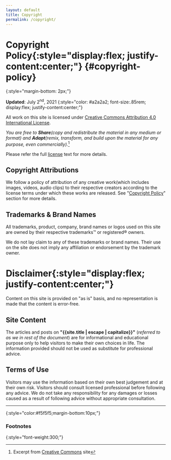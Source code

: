 ```yaml
---
layout: default
title: Copyright
permalink: /copyright/
---
```

# **Copyright Policy**{:style="display:flex; justify-content:center;"}  {#copyright-policy} 
{:style="margin-bottom: 2px;"}

**Updated**: July 2<sup>nd</sup>, 2021 
{:style="color: #a2a2a2; font-size:.85rem; display:flex; justify-content:center;"}

All work on this site is licensed under [Creative Commons Attribution 4.0 International License](http://creativecommons.org/licenses/by/4.0/).  
   
*You are free to **Share**(copy and redistribute the material in any medium or format) and **Adapt**(remix, transform, and build upon the material for any purpose, even commercially).*[^1] 

Please refer the full [license](https://creativecommons.org/licenses/by/4.0/legalcode) text for more details.

[^1]: Excerpt from [Creative Commons](http://creativecommons.org/licenses/by/4.0/) site

## Copyright Attributions
We follow a policy of attribution of any creative work(which includes images, videos, audio clips) to their respective creators according to the license terms under which these works are released. See "[Copyright Policy](#copyright-policy)" section for more details.

## Trademarks & Brand Names
All trademarks, product, company, brand names or logos used on this site are owned by their respective trademarks&trade; or registered&reg; owners.  
  
We do not lay claim to any of these trademarks or brand names. Their use on the site does not imply any affiliation or endorsement by the trademark owner.

# **Disclaimer**{:style="display:flex; justify-content:center;"}
Content on this site is provided on "as is" basis, and no representation is made that the content is error-free. 

## Site Content
The articles and posts on **"{{site.title | escape | capitalize}}"** (*referred to as we in rest of the document*) are for informational and educational purpose only to help visitors to make their own choices in life. The information provided should not be used as substitute for professional advice.

## Terms of Use
Visitors may use the information based on their own best judgement and at their own risk. Visitors should consult licensed professional before following any advice. We do not take any responsibility for any damages or losses caused as a result of following advice without appropriate consultation.

* * * 
{:style="color:#f5f5f5;margin-bottom:10px;"}
### Footnotes 
{:style="font-weight:300;"}
